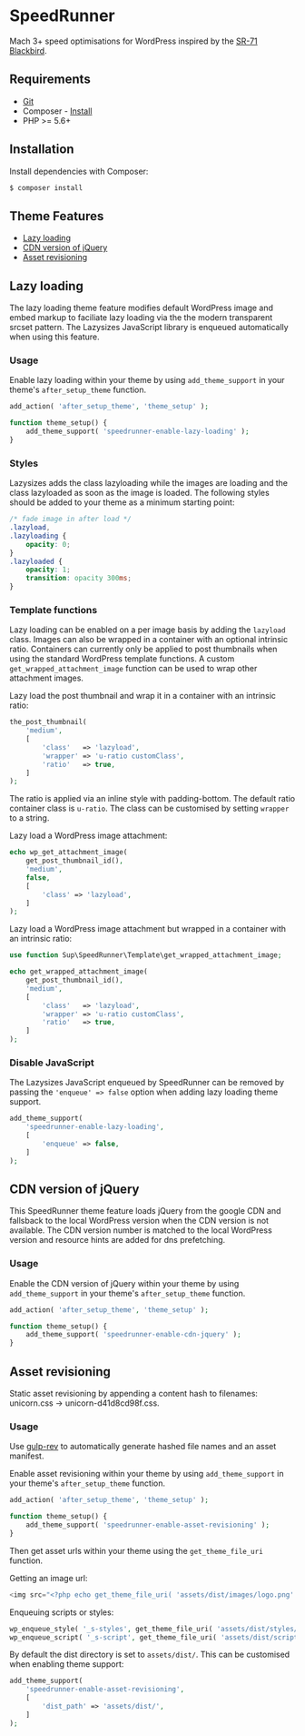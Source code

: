 # SpeedRunner

Mach 3+ speed optimisations for WordPress inspired by the [SR-71 Blackbird](https://en.wikipedia.org/wiki/Lockheed_SR-71_SpeedRunner).

## Requirements
* [Git](https://git-scm.com)
* Composer - [Install](https://getcomposer.org/doc/00-intro.md#installation-linux-unix-osx)
* PHP >= 5.6+

## Installation

Install dependencies with Composer:

```bash
$ composer install
```

## Theme Features

- [Lazy loading](#lazy-loading)
- [CDN version of jQuery](#cdn-version-of-jquery)
- [Asset revisioning](#asset-revisioning)

## Lazy loading

The lazy loading theme feature modifies default WordPress image and embed markup to faciliate lazy loading via the the modern transparent srcset pattern. The Lazysizes JavaScript library is enqueued automatically when using this feature.

### Usage

Enable lazy loading within your theme by using `add_theme_support` in your theme's `after_setup_theme` function.

```php
add_action( 'after_setup_theme', 'theme_setup' );

function theme_setup() {
	add_theme_support( 'speedrunner-enable-lazy-loading' );
}
```

### Styles

Lazysizes adds the class lazyloading while the images are loading and the class lazyloaded as soon as the image is loaded. The following styles should be added to your theme as a minimum starting point:

```css
/* fade image in after load */
.lazyload,
.lazyloading {
	opacity: 0;
}
.lazyloaded {
	opacity: 1;
	transition: opacity 300ms;
}
```

### Template functions

Lazy loading can be enabled on a per image basis by adding the `lazyload` class. Images can also be wrapped in a container with an optional intrinsic ratio. Containers can currently only be applied to post thumbnails when using the standard WordPress template functions. A custom `get_wrapped_attachment_image` function can be used to wrap other attachment images.

Lazy load the post thumbnail and wrap it in a container with an intrinsic ratio:
```php
the_post_thumbnail(
	'medium',
	[
		'class'   => 'lazyload',
		'wrapper' => 'u-ratio customClass',
		'ratio'   => true,
	]
);
```
The ratio is applied via an inline style with padding-bottom. The default ratio container class is `u-ratio`. The class can be customised by setting `wrapper` to a string.

Lazy load a WordPress image attachment:
```php
echo wp_get_attachment_image(
	get_post_thumbnail_id(),
	'medium',
	false,
	[
		'class' => 'lazyload',
	]
);
```

Lazy load a WordPress image attachment but wrapped in a container with an intrinsic ratio:
```php
use function Sup\SpeedRunner\Template\get_wrapped_attachment_image;

echo get_wrapped_attachment_image(
	get_post_thumbnail_id(),
	'medium',
	[
		'class'   => 'lazyload',
		'wrapper' => 'u-ratio customClass',
		'ratio'   => true,
	]
);
```

### Disable JavaScript
The Lazysizes JavaScript enqueued by SpeedRunner can be removed by passing the `'enqueue' => false` option when adding lazy loading theme support.

```php
add_theme_support(
	'speedrunner-enable-lazy-loading',
	[
		'enqueue' => false,
	]
);
```

## CDN version of jQuery

This SpeedRunner theme feature loads jQuery from the google CDN and fallsback to the local WordPress version when the CDN version is not available. The CDN version number is matched to the local WordPress version and resource hints are added for dns prefetching.

### Usage

Enable the CDN version of jQuery within your theme by using `add_theme_support` in your theme's `after_setup_theme` function.

```php
add_action( 'after_setup_theme', 'theme_setup' );

function theme_setup() {
	add_theme_support( 'speedrunner-enable-cdn-jquery' );
}
```

## Asset revisioning

Static asset revisioning by appending a content hash to filenames: unicorn.css → unicorn-d41d8cd98f.css.

### Usage

Use [gulp-rev](https://github.com/sindresorhus/gulp-rev) to automatically generate hashed file names and an asset manifest.

Enable asset revisioning within your theme by using `add_theme_support` in your theme's `after_setup_theme` function.

```php
add_action( 'after_setup_theme', 'theme_setup' );

function theme_setup() {
	add_theme_support( 'speedrunner-enable-asset-revisioning' );
}
```

Then get asset urls within your theme using the `get_theme_file_uri` function.

Getting an image url:
```php
<img src="<?php echo get_theme_file_uri( 'assets/dist/images/logo.png' ) ?>" alt="" />;
```

Enqueuing scripts or styles:
```php
wp_enqueue_style( '_s-styles', get_theme_file_uri( 'assets/dist/styles/theme.css' ), [], '0.1.0' );
wp_enqueue_script( '_s-script', get_theme_file_uri( 'assets/dist/scripts/theme.bundle.js' ), [ 'jquery' ], '0.1.0', true );
```

By default the dist directory is set to `assets/dist/`. This can be customised when enabling theme support:
```php
add_theme_support(
	'speedrunner-enable-asset-revisioning',
	[
		'dist_path' => 'assets/dist/',
	]
);
```


